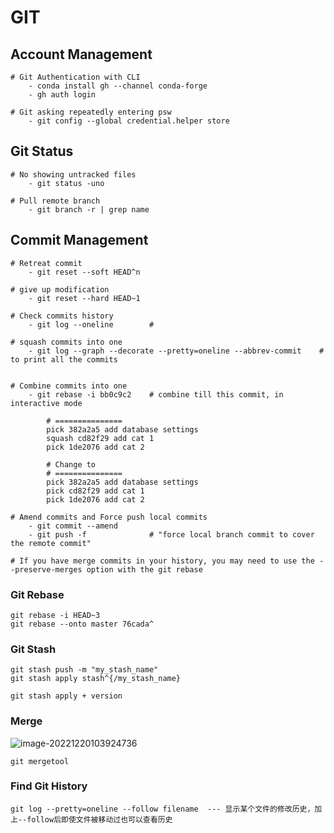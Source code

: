 # GIT

## Account Management

```
# Git Authentication with CLI
	- conda install gh --channel conda-forge
	- gh auth login

# Git asking repeatedly entering psw
	- git config --global credential.helper store

```

## Git Status

```
# No showing untracked files
	- git status -uno

# Pull remote branch
	- git branch -r | grep name
```



## Commit Management

```
# Retreat commit 
	- git reset --soft HEAD^n
	
# give up modification
	- git reset --hard HEAD~1

# Check commits history
	- git log --oneline        # 

# squash commits into one
	- git log --graph --decorate --pretty=oneline --abbrev-commit    # to print all the commits
	
	
# Combine commits into one
	- git rebase -i bb0c9c2    # combine till this commit, in interactive mode
	
        # ===============
        pick 382a2a5 add database settings
        squash cd82f29 add cat 1
        pick 1de2076 add cat 2

        # Change to
        # ===============
        pick 382a2a5 add database settings
        pick cd82f29 add cat 1
        pick 1de2076 add cat 2
        
# Amend commits and Force push local commits
	- git commit --amend 
	- git push -f              # "force local branch commit to cover the remote commit"

# If you have merge commits in your history, you may need to use the --preserve-merges option with the git rebase

```

### Git Rebase

```
git rebase -i HEAD~3 
git rebase --onto master 76cada^
```

### Git Stash

```
git stash push -m "my_stash_name"
git stash apply stash^{/my_stash_name}

```

```
git stash apply + version
```

### Merge

![image-20221220103924736](C:\Users\calvchen\AppData\Roaming\Typora\typora-user-images\image-20221220103924736.png)

```
git mergetool
```

### Find Git History 

```
git log --pretty=oneline --follow filename  --- 显示某个文件的修改历史，加上--follow后即使文件被移动过也可以查看历史
```

